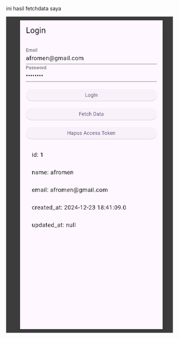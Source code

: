 ini hasil fetchdata saya

![Hasil Fetch Data](https://github.com/AFROMENNN/wahyu_vania/blob/main/Test_vania_auth.jpg?raw=true)
